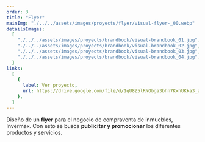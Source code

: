 ```yaml
---
order: 3
title: "Flyer"
mainImg: "./../../assets/images/proyects/flyer/visual-flyer-_00.webp"
detailsImages:
  [
    "./../../assets/images/proyects/brandbook/visual-brandbook_01.jpg",
    "./../../assets/images/proyects/brandbook/visual-brandbook_02.jpg",
    "./../../assets/images/proyects/brandbook/visual-brandbook_03.jpg",
    "./../../assets/images/proyects/brandbook/visual-brandbook_04.jpg",
  ]
links:
  [
    {
      label: Ver proyecto,
      url: https://drive.google.com/file/d/1qU8Z5lRNObga3bhn7KxhUKka3_a0VEqJ/view?usp=share_link,
    },
  ]
---
```


Diseño de un **flyer** para el negocio de compraventa de inmuebles, Invermax. Con esto se busca **publicitar y promocionar** los diferentes productos y servicios.
